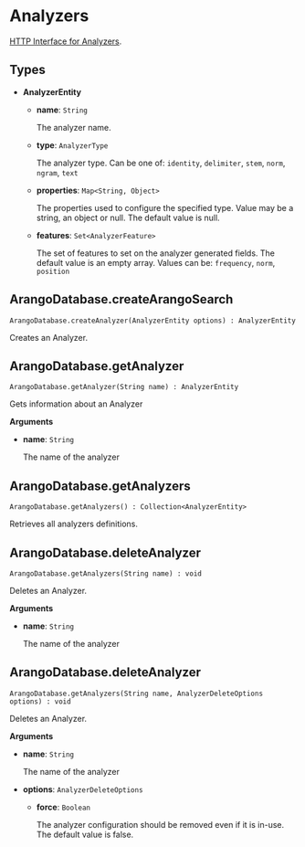 # Analyzers

[HTTP Interface for Analyzers](https://www.arangodb.com/docs/devel/http/analyzers.html).


## Types

- **AnalyzerEntity**

  - **name**: `String`

    The analyzer name.

  - **type**: `AnalyzerType`

    The analyzer type. Can be one of: `identity`, `delimiter`, `stem`, `norm`, `ngram`, `text`

  - **properties**: `Map<String, Object>`

    The properties used to configure the specified type. Value may be a string, an object or null. The default value is null.

  - **features**: `Set<AnalyzerFeature>`

    The set of features to set on the analyzer generated fields. The default value is an empty array.
    Values can be: `frequency`, `norm`, `position`


## ArangoDatabase.createArangoSearch

`ArangoDatabase.createAnalyzer(AnalyzerEntity options) : AnalyzerEntity`

Creates an Analyzer.


## ArangoDatabase.getAnalyzer

`ArangoDatabase.getAnalyzer(String name) : AnalyzerEntity`

Gets information about an Analyzer

**Arguments**

- **name**: `String`

  The name of the analyzer


## ArangoDatabase.getAnalyzers

`ArangoDatabase.getAnalyzers() : Collection<AnalyzerEntity>`

Retrieves all analyzers definitions.


## ArangoDatabase.deleteAnalyzer

`ArangoDatabase.getAnalyzers(String name) : void`

Deletes an Analyzer.

**Arguments**

- **name**: `String`

  The name of the analyzer


## ArangoDatabase.deleteAnalyzer

`ArangoDatabase.getAnalyzers(String name, AnalyzerDeleteOptions options) : void`

Deletes an Analyzer.

**Arguments**

- **name**: `String`

  The name of the analyzer

- **options**: `AnalyzerDeleteOptions`

  - **force**: `Boolean`

    The analyzer configuration should be removed even if it is in-use. The default value is false.

